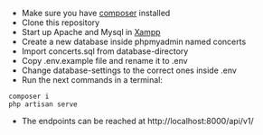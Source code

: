 - Make sure you have [composer](https://getcomposer.org/) installed
- Clone this repository
- Start up Apache and Mysql in [Xampp](https://www.apachefriends.org/)
- Create a new database inside phpmyadmin named concerts
- Import concerts.sql from database-directory
- Copy .env.example file and rename it to .env
- Change database-settings to the correct ones inside .env
- Run the next commands in a terminal:
```
composer i
php artisan serve
```
- The endpoints can be reached at http://localhost:8000/api/v1/